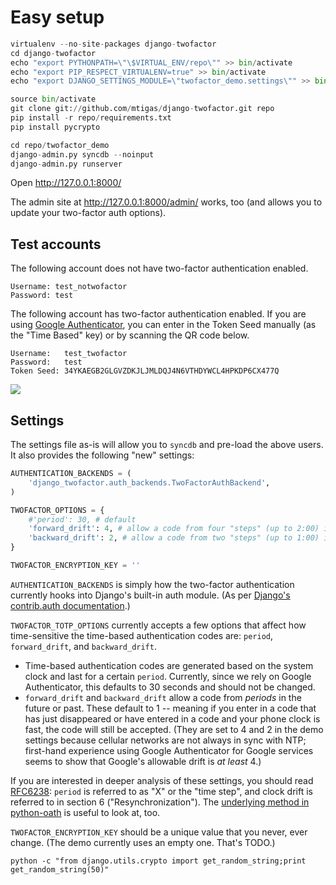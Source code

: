 # Easy setup

```python
virtualenv --no-site-packages django-twofactor
cd django-twofactor
echo "export PYTHONPATH=\"\$VIRTUAL_ENV/repo\"" >> bin/activate
echo "export PIP_RESPECT_VIRTUALENV=true" >> bin/activate
echo "export DJANGO_SETTINGS_MODULE=\"twofactor_demo.settings\"" >> bin/activate

source bin/activate
git clone git://github.com/mtigas/django-twofactor.git repo
pip install -r repo/requirements.txt
pip install pycrypto

cd repo/twofactor_demo
django-admin.py syncdb --noinput
django-admin.py runserver
```

Open http://127.0.0.1:8000/

The admin site at http://127.0.0.1:8000/admin/ works, too (and allows you to
update your two-factor auth options).

## Test accounts

The following account does not have two-factor authentication enabled.

    Username: test_notwofactor
    Password: test

The following account has two-factor authentication enabled. If you are using
[Google Authenticator][goog_auth], you can enter in the Token Seed manually
(as the "Time Based" key) or by scanning the QR code below.

    Username:   test_twofactor
    Password:   test
    Token Seed: 34YKAEGB2GLGVZDKJLJMLDQJ4N6VTHDYWCL4HPKDP6CX477Q

[goog_auth]: http://www.google.com/support/accounts/bin/answer.py?answer=1066447

<img src="https://chart.googleapis.com/chart?chl=otpauth%3A%2F%2Ftotp%2Ftest_twofactor%40twofactor_demo%3Fsecret%3D34YKAEGB2GLGVZDKJLJMLDQJ4N6VTHDYWCL4HPKDP6CX477Q&chs=200x200&cht=qr&chld=M%7C0"/>

## Settings

The settings file as-is will allow you to `syncdb` and pre-load the above
users. It also provides the following "new" settings:

```python
AUTHENTICATION_BACKENDS = (
    'django_twofactor.auth_backends.TwoFactorAuthBackend',
)

TWOFACTOR_OPTIONS = {
    #'period': 30, # default
    'forward_drift': 4, # allow a code from four "steps" (up to 2:00) in the future, in case of bad clock sync.
    'backward_drift': 2, # allow a code from two "steps" (up to 1:00) in the past, in case of bad clock sync.
}

TWOFACTOR_ENCRYPTION_KEY = ''
```

`AUTHENTICATION_BACKENDS` is simply how the two-factor authentication
currently hooks into Django's built-in auth module. (As per [Django's
contrib.auth documentation][auth_backends].)

[auth_backends]: https://docs.djangoproject.com/en/1.4/topics/auth/#specifying-authentication-backends

`TWOFACTOR_TOTP_OPTIONS` currently accepts a few options that affect how time-sensitive
the time-based authentication codes are: `period`, `forward_drift`, and `backward_drift`.

* Time-based authentication codes are generated based on the system clock and
  last for a certain `period`. Currently, since we rely on Google Authenticator,
  this defaults to 30 seconds and should not be changed.
* `forward_drift` and `backward_drift` allow a code from *periods* in the future
  or past. These default to 1 -- meaning if you enter in a code that has just disappeared
  or have entered in a code and your phone clock is fast, the code will still be
  accepted. (They are set to 4 and 2 in the demo settings because cellular networks
  are not always in sync with NTP; first-hand experience using Google Authenticator
  for Google services seems to show that Google's allowable drift is *at least* 4.)

If you are interested in deeper analysis of these settings, you should
read [RFC6238][rfc6238]: `period` is referred to as "X" or the "time step",
and clock drift is referred to in section 6 ("Resynchronization"). The [underlying
method in python-oath][accept_totp] is useful to look at, too.

[rfc6238]: https://tools.ietf.org/html/rfc6238
[accept_totp]: https://github.com/bdauvergne/python-oath/blob/v1.0/oath/totp.py#L61

`TWOFACTOR_ENCRYPTION_KEY` should be a unique value that you never, ever change.
(The demo currently uses an empty one. That's TODO.)

```shell
python -c "from django.utils.crypto import get_random_string;print get_random_string(50)"
```

